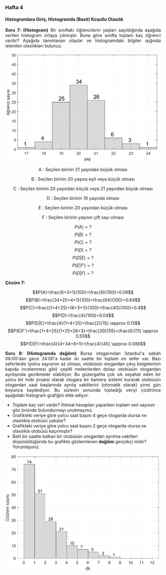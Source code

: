 <h3>Hafta 4</h3>
<h4>Histogramlara Giriş, Histogramda (Basit) Koşullu Olasılık</h4>

<p align="justify"><b>Soru 7: (Histogram)</b> Bir sınıftaki öğrencilerin yaşları sayıldığında aşağıda verilen histogram ortaya çıkmıştır. Buna göre sınıfta toplam kaç öğrenci vardır? Aşağıda tanımlanan olaylar ve histogramdaki bilgiler ışığında istenilen olasılıkları bulunuz.</p>

<img src="../../image/class_age_histogram.png" alt="sınıftaki öğrencilerin yaş histogramı" width=500 height=auto>

$$ \text{A : Seçilen birinin 21 yaşından büyük olması}$$

$$ \text{B : Seçilen birinin 20 yaşına eşit veya küçük olması}$$

$$ \text{C : Seçilen birinin 20 yaşından küçük veya 21 yaşından büyük olması}$$

$$ \text{D : Seçilen birinin 18 yaşında olması}$$

$$ \text{E : Seçilen birinin 20 yaşından küçük olması}$$

$$ \text{F : Seçilen birinin yaşının çift sayı olması}$$

$$P(A)=?$$
$$P(B)=?$$
$$P(C)=?$$
$$P(D)=?$$
$$P(D|E)=?$$
$$P(E|F')=?$$
$$P(D|F)=?$$

<p><b>Çözüm 7:</b>

$$P(A)=\frac{6+3+1}{100}=\frac{9}{100}=0.09$$
$$P(B)=\frac{34+25+4+1}{100}=\frac{64}{100}=0.64$$
$$P(C)=\frac{(1+4+25)+(6+3+1)}{100}=\frac{40}{100}=0.4$$
$$P(D)=\frac{4}{100}=0.04$$
$$P(D|E)=\frac{4}{1+4+25}=\frac{2}{15} \approx 0.13$$
$$P(E|F')=\frac{1+4+25}{1+25+26+3}=\frac{30}{55}=\frac{6}{11} \approx 0.55$$
$$P(D|F)=\frac{4}{4+34+6+1}=\frac{4}{45} \approx 0.088$$


</p>

<p align="justify"><b>Soru 8: (Histogramda dağılım)</b> Bursa otogarından İstanbul'a sabah 06:00'dan gece 24:00'a kadar iki saatte bir toplam on sefer var. Bazı seferlerde (yolcu sayısının az olması, otobüsün otogardan çıkış belgelerinin kapıda incelenmesi gibi) çeşitli nedenlerden dolayı otobüsün otogardan ayrılışında gecikmeler olabiliyor. Bu güzergahta çok sık seyahat eden bir yolcu bir hobi projesi olarak otogara bir kamera sistemi kurarak otobüsün otogardan saat başlarında ayrılış vakitlerini (otomatik olarak) yirmi gün boyunca kaydediyor. Bu sürenin sonunda topladığı veriyi çizdirince aşağıdaki histogram grafiğini elde ediyor.</p>

<ul>
<li>Toplam kaç veri vardır? İhtimal hesapları yaparken toplam veri sayısını göz önünde bulundurmayı unutmayınız.</li>
<li>Grafikteki veriye göre yolcu saat başını 4 geçe otogarda olursa ne olasılıkla otobüsü yakalar?</li>
<li>Grafikteki veriye göre yolcu saat başını 2 geçe otogarda olursa ne olasılıkla otobüsü kaçırmıştır?</li>
<li>Belli bir saatte kalkan bir otobüsün otogardan ayrılma vakitleri düşünüldüğünde bu grafikte gözlemlenen <b>dağılım</b> gerçekçi midir? Yorumlayınız.</li>
</ul>

<img src="../../image/bursa_istanbul_bus.png" alt="bursa istanbul otobüsü otogardan ayrılma saatleri histogramı" width=500 height=auto>

